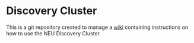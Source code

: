 Discovery Cluster
==================

This is a git repository created to manage a [wiki](https://github.com/neu-spiral/Computing-Resources/wiki) containing instructions on how to use the NEU Discovery Cluster.  
